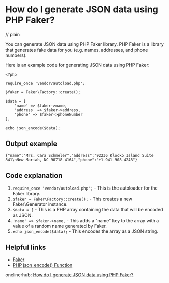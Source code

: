 # How do I generate JSON data using PHP Faker?
// plain

You can generate JSON data using PHP Faker library. PHP Faker is a library that generates fake data for you (e.g. names, addresses, and phone numbers).

Here is an example code for generating JSON data using PHP Faker:

```
<?php

require_once 'vendor/autoload.php';

$faker = Faker\Factory::create();

$data = [
    'name' => $faker->name,
    'address' => $faker->address,
    'phone' => $faker->phoneNumber
];

echo json_encode($data);

```

## Output example


```
{"name":"Mrs. Cara Schmeler","address":"92236 Klocko Island Suite 841\nNew Mariah, NC 90718-4164","phone":"+1-941-908-4248"}
```

## Code explanation


1. `require_once 'vendor/autoload.php';` - This is the autoloader for the Faker library.
2. `$faker = Faker\Factory::create();` - This creates a new Faker\Generator instance.
3. `$data = [` - This is a PHP array containing the data that will be encoded as JSON.
4. `'name' => $faker->name,` - This adds a "name" key to the array with a value of a random name generated by Faker.
5. `echo json_encode($data);` - This encodes the array as a JSON string.

## Helpful links

- [Faker](https://github.com/fzaninotto/Faker)
- [PHP json_encode() Function](http://php.net/manual/en/function.json-encode.php)

onelinerhub: [How do I generate JSON data using PHP Faker?](https://onelinerhub.com/php-faker/how-do-i-generate-json-data-using-php-faker)